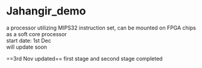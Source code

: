 # Jahangir_demo
a processor utilizing MIPS32 instruction set, can be mounted on FPGA chips as a soft core processor  
start date: 1st Dec  
will update soon

==3rd Nov updated==
first stage and second stage completed
